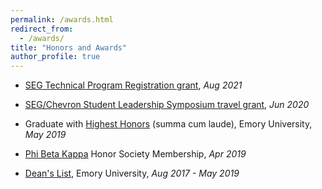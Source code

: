 ```yaml
---
permalink: /awards.html
redirect_from: 
  - /awards/
title: "Honors and Awards"
author_profile: true
---
```


* [SEG Technical Program Registration grant](https://seg.org/travelgrants), *Aug 2021*

* [SEG/Chevron Student Leadership Symposium travel grant](https://seg.org/Education/Student/Student-Programs/Student-Leadership-Symposium), *Jun 2020*

* Graduate with [Highest Honors](http://catalog.college.emory.edu/academic/honors-program/) (summa cum laude), Emory University, *May 2019*

* [Phi Beta Kappa](https://www.pbk.org) Honor Society Membership, *Apr 2019*

* [Dean's List](http://catalog.college.emory.edu/academic/awards-honors/index.php), Emory University, *Aug 2017 - May 2019*
